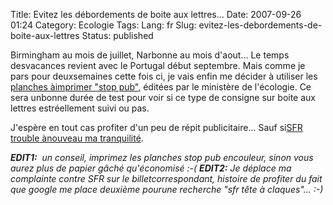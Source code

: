 Title: Evitez les débordements de boite aux lettres...
Date: 2007-09-26 01:24
Category: Ecologie
Tags:
Lang: fr
Slug: evitez-les-debordements-de-boite-aux-lettres
Status: published

Birmingham au mois de juillet, Narbonne au mois d'aout... Le temps desvacances revient avec le Portugal début septembre. Mais comme je pars pour deuxsemaines cette fois ci, je vais enfin me décider à utiliser les [planches àimprimer "stop pub"](http://www.environnement.gouv.fr/rubrique.php3?id_rubrique=1165), éditées par le ministère de l'écologie. Ce sera unbonne durée de test pour voir si ce type de consigne sur boite aux lettres estréellement suivi ou pas.

J'espère en tout cas profiter d'un peu de répit publicitaire... Sauf si[SFR trouble ànouveau ma tranquilité](/post/2007/08/21/SFR%3A-Tete-a-claques-ca-cest-sur).

***EDIT1:**  un conseil, imprimez les planches stop pub encouleur, sinon vous aurez plus de papier gâché qu'économisé :-(
**EDIT2:** Je déplace ma complainte contre SFR sur le billetcorrespondant, histoire de profiter du fait que google me place deuxième pourune recherche "sfr tête à claques"... :-)*
